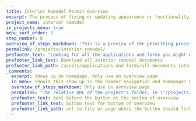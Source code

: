 ```yaml
---
title: Interior Remodel Permit Overview
excerpt: The process of fixing or updating appearance or functionality within an existing home without adding or removing square footage.
project_name: interior remodel
in_projects_menu: true
menu_sort_order: 3
step_number: 0
overview_of_steps_markdown: 'This is a preview of the permitting process for interior remodels and can be used as a checklist throughout your project. The cost for permitting an interior remodel depends on the type of work done to the home.&nbsp;'
permalink: /projects/interior-remodel/
prefooter_text: "Looking for all the applications and forms you might need for permitting an interior remodel? We've got you covered."
prefooter_link_text: Download all interior remodel documents
prefooter_link_path: /assets/applications-and-forms/all documents interior remodel.zip
_comments:
  excerpt: Shows up on homepage. Only use on overview page
  in_menu: Should this show up in the header navigation and homepage? Only use on overview page
  overview_of_steps_markdown: Only use on overview page
  permalink: "The relative URL of the project's folder, ie \"/projects/project-folder/\". Only use on overview page"
  prefooter_text: text before the button at the bottom of overview
  prefooter_link_text: button text for bottom of overview
  prefooter_link_path: url to file or page where the button should link
---
```



